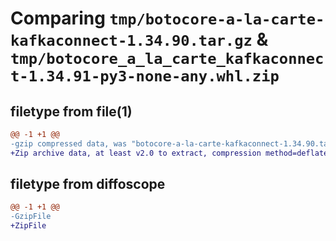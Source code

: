 # Comparing `tmp/botocore-a-la-carte-kafkaconnect-1.34.90.tar.gz` & `tmp/botocore_a_la_carte_kafkaconnect-1.34.91-py3-none-any.whl.zip`

## filetype from file(1)

```diff
@@ -1 +1 @@
-gzip compressed data, was "botocore-a-la-carte-kafkaconnect-1.34.90.tar", last modified: Wed Apr 24 01:02:12 2024, max compression
+Zip archive data, at least v2.0 to extract, compression method=deflate
```

## filetype from diffoscope

```diff
@@ -1 +1 @@
-GzipFile
+ZipFile
```

